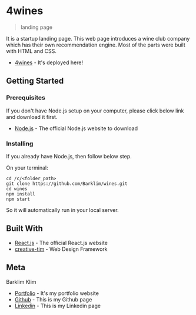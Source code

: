 # 4wines
> landing page

It is a startup landing page. This web page introduces a wine club company which has their own recommendation engine. Most of the parts were built with HTML and CSS. 

* [4wines](https://barklim.github.io/wines/) - It's deployed here!

<!-- ![](sample.gif) -->

## Getting Started

### Prerequisites

If you don't have Node.js setup on your computer, please click below link and download it first.

* [Node.js](https://nodejs.org/en/) - The official Node.js website to download

### Installing

If you already have Node.js, then follow below step.

On your terminal:

```
cd /c/<folder_path>
git clone https://github.com/Barklim/wines.git
cd wines
npm install
npm start

```

So it will automatically run in your local server.

## Built With

* [React.js](https://reactjs.org/) - The official React.js website
* [creative-tim](https://www.creative-tim.com/product/now-ui-kit) - Web Design Framework

## Meta

Barklim Klim
- [Portfolio](https://barklim.github.io/) - It's my portfolio website
- [Github](https://github.com/Barklim) - This is my Github page
- [Linkedin](https://www.linkedin.com/in//) - This is my Linkedin page